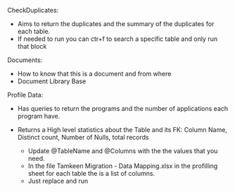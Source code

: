 CheckDuplicates: 
- Aims to return the duplicates and the summary of the duplicates for each table.
- If needed to run you can ctr+f to search a specific table and only run that block


Documents:
- How to know that this is a document and from where
- Document Library Base



Profile Data:
- Has queries to return the programs and the number of applications each program have.

- Returns a High level statistics about the Table and its FK: Column Name, Distinct count, Number of Nulls, total records
    - Update @TableName and @Columns with the the values that you need.
    - In the file Tamkeen Migration - Data Mapping.xlsx in the profilling sheet for each table the is a list of columns.
    - Just replace and run